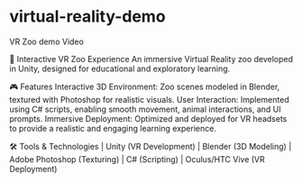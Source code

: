 # virtual-reality-demo
VR Zoo demo Video

🦁 Interactive VR Zoo Experience
An immersive Virtual Reality zoo developed in Unity, designed for educational and exploratory learning.
  

🎮 Features
Interactive 3D Environment: Zoo scenes modeled in Blender, textured with Photoshop for realistic visuals.
User Interaction: Implemented using C# scripts, enabling smooth movement, animal interactions, and UI prompts.
Immersive Deployment: Optimized and deployed for VR headsets to provide a realistic and engaging learning experience.

  
🛠️ Tools & Technologies
  | Unity (VR Development)
    | Blender (3D Modeling)
      | Adobe Photoshop (Texturing)
        | C# (Scripting)
          | Oculus/HTC Vive (VR Deployment)
